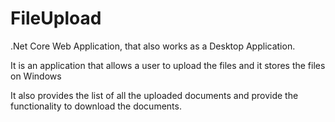 # FileUpload

.Net Core Web Application, that also works as a Desktop Application.

It is an application that allows a user to upload the files and it stores the files on Windows

It also provides the list of all the uploaded documents and provide the functionality to download the documents.
